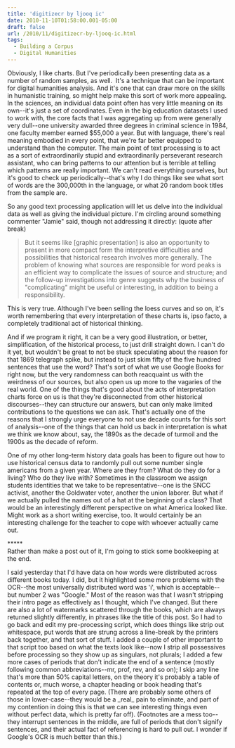 ```yaml
---
title: 'digitizecr by ljooq ic'
date: 2010-11-10T01:58:00.001-05:00
draft: false
url: /2010/11/digitizecr-by-ljooq-ic.html
tags:
  - Building a Corpus
  - Digital Humanities
---
```


Obviously, I like charts. But I've periodically been presenting data as a number of random samples, as well.  It's a technique that can be important for digital humanities analysis. And it's one that can draw more on the skills in humanistic training, so might help make this sort of work more appealing. In the sciences, an individual data point often has very little meaning on its own--it's just a set of coordinates. Even in the big education datasets I used to work with, the core facts that I was aggregating up from were generally very dull--one university awarded three degrees in criminal science in 1984, one faculty member earned $55,000 a year. But with language, there's real meaning embodied in every point, that we're far better equipped to understand than the computer. The main point of text processing is to act as a sort of extraordinarily stupid and extraordinarily perseverant research assistant, who can bring patterns to our attention but is terrible at telling which patterns are really important. We can't read everything ourselves, but it's good to check up periodically--that's why I do things like see what sort of words are the 300,000th in the language, or what 20 random book titles from the sample are.

So any good text processing application will let us delve into the individual data as well as giving the individual picture. I'm circling around something commenter "Jamie" said, though not addressing it directly: (quote after break)

> But it seems like \[graphic presentation\] is also an opportunity to present in more compact form the interpretive difficulties and possibilities that historical research involves more generally. The problem of knowing what sources are responsible for word peaks is an efficient way to complicate the issues of source and structure; and the follow-up investigations into genre suggests why the business of "complicating" might be useful or interesting, in addition to being a responsibility.

This is very true. Although I've been selling the loess curves and so on, it's worth remembering that every interpretation of these charts is, ipso facto, a completely traditional act of historical thinking.

And if we program it right, it can be a very good illustration, or better, simplification, of the historical process, to just drill straight down. I can't do it yet, but wouldn't be great to not be stuck speculating about the reason for that 1869 telegraph spike, but instead to just skim fifty of the five hundred sentences that use the word? That's sort of what we use Google Books for right now, but the very randomness can both reacquaint us with the weirdness of our sources, but also open us up more to the vagaries of the real world. One of the things that's good about the acts of interpretation charts force on us is that they're disconnected from other historical discourses--they can structure our answers, but can only make limited contributions to the questions we can ask. That's actually one of the reasons that I strongly urge everyone to not use decade counts for this sort of analysis--one of the things that can hold us back in interpretation is what we think we know about, say, the 1890s as the decade of turmoil and the 1900s as the decade of reform.

One of my other long-term history data goals has been to figure out how to use historical census data to randomly pull out some number single americans from a given year. Where are they from? What do they do for a living? Who do they live with? Sometimes in the classroom we assign students identities that we take to be representative--one is the SNCC activist, another the Goldwater voter, another the union laborer. But what if we actually pulled the names out of a hat at the beginning of a class? That would be an interestingly different perspective on what America looked like. Might work as a short writing exercise, too. It would certainly be an interesting challenge for the teacher to cope with whoever actually came out.

\*\*\*\*\*  
Rather than make a post out of it, I'm going to stick some bookkeeping at the end.

I said yesterday that I'd have data on how words were distributed across different books today. I did, but it highlighted some more problems with the OCR--the most universally distributed word was 'i', which is acceptable--but number 2 was "Google." Most of the reason was that I wasn't stripping their intro page as effectively as I thought, which I've changed. But there are also a lot of watermarks scattered through the books, which are always returned slightly differently, in phrases like the title of this post. So I had to go back and edit my pre-processing script, which does things like strip out whitespace, put words that are strung across a line-break by the printers back together, and that sort of stuff. I added a couple of other important to that script too based on what the texts look like--now I strip all possessives before processing so they show up as singulars, not plurals; I added a few more cases of periods that don't indicate the end of a sentence (mostly following common abbreviations--mr, prof, rev, and so on); I skip any line that's more than 50% capital letters, on the theory it's probably a table of contents or, much worse, a chapter heading or book heading that's repeated at the top of every page. (There are probably some others of those in lower-case--they would be a \_real\_ pain to eliminate, and part of my contention in doing this is that we can see interesting things even without perfect data, which is pretty far off). (Footnotes are a mess too--they interrupt sentences in the middle, are full of periods that don't signify sentences, and their actual fact of referencing is hard to pull out. I wonder if Google's OCR is much better than this.)
